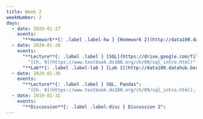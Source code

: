 ```yaml
---
title: Week 2
weekNumber: 2
days:
  - date: 2020-01-27
    events:
      "**Homework**{: .label .label-hw } [Homework 2](http://data100.datahub.berkeley.edu/hub/user-redirect/git-sync?repo=https://github.com/DS-100/sp20&subPath=hw/hw2/) (due Feb. 3)":
  - date: 2020-01-28
    events:
      "**Lecture**{: .label .label } [SQL](https://drive.google.com/file/d/1dB2h3iAv-cVm7umXkjPjy01TGmeistUQ/view?usp=sharing) ([webcast](https://www.youtube.com/watch?v=hOJItL-A3nA)) ([code](http://data100.datahub.berkeley.edu/hub/user-redirect/git-sync?repo=https://github.com/DS-100/sp20&subPath=lecture/lec03/))":
        "[Ch. 9](https://www.textbook.ds100.org/ch/09/sql_intro.html)"
      "**Lab**{: .label .label-lab } [Lab 1](http://data100.datahub.berkeley.edu/hub/user-redirect/git-sync?repo=https://github.com/DS-100/sp20&subPath=lab/lab01/) (due Feb. 3)":
  - date: 2020-01-30
    events:
      "**Lecture**{: .label .label } SQL, Pandas":
        "[Ch. 9](https://www.textbook.ds100.org/ch/09/sql_intro.html), [Ch. 3](https://www.textbook.ds100.org/ch/03/pandas_intro.html)"
  - date: 2019-01-31
    events:
      "**Discussion**{: .label .label-disc } Discussion 2":
---
```

